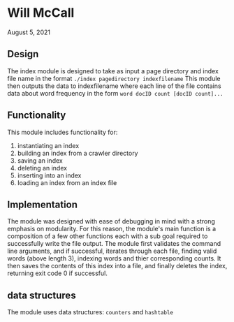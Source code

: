 # Will McCall 
August 5, 2021

## Design

The index module is designed to take as input a page directory and index file name in the format `./index pagedirectory indexfilename` This module then outputs the data to indexfilename where each line of the file contains data about word frequency in the form `word docID count [docID count]...`

## Functionality
This module includes functionality for:
1. instantiating an index
2. building an index from a crawler directory
3. saving an index
4. deleting an index
5. inserting into an index
6. loading an index from an index file




## Implementation

The module was designed with ease of debugging in mind with a strong emphasis on modularity.  For this reason, the module's main function is a composition of a few other functions each with a sub goal required to successfully write the file output. The module first validates the command line arguments, and if successful, iterates through each file, finding valid words (above length 3), indexing words and thier corresponding counts.  It then saves the contents of this index into a file, and finally deletes the index, returning exit code 0 if successful.


## data structures
The module uses data structures: `counters` and `hashtable`

